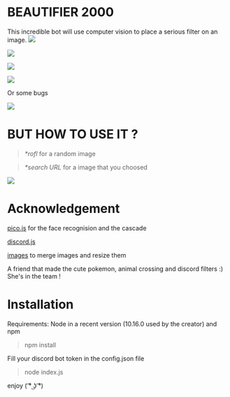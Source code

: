 # BEAUTIFIER 2000
This incredible bot will use computer vision to place a serious filter on an image.
![](http://i63.tinypic.com/16geqg3.png)

![](http://i64.tinypic.com/2zs8huw.png)

![](http://i68.tinypic.com/4r5gzn.png)

![](http://i63.tinypic.com/2motcfl.png)

Or some bugs

![](http://i68.tinypic.com/ke962x.png)

# BUT HOW TO USE IT ? 
>_*rofl_
for a random image

>_*search URL_
for a image that you choosed

![](http://i66.tinypic.com/2zrdocl.png)

# Acknowledgement
[pico.js](https://github.com/tehnokv/picojs) for the face recognision and the cascade

[discord.js](https://discord.js.org/)

[images](https://www.npmjs.com/package/images) to merge images and resize them

A friend that made the cute pokemon, animal crossing and discord filters :) She's in the team !

# Installation
Requirements: Node in a recent version (10.16.0 used by the creator) and npm

> npm install

Fill your discord bot token in the config.json file

> node index.js

enjoy ( ͡° ͜ʖ ͡°) 
